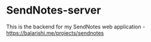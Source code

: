 # SendNotes-server
This is the backend for my SendNotes web application - https://balarishi.me/projects/sendnotes
